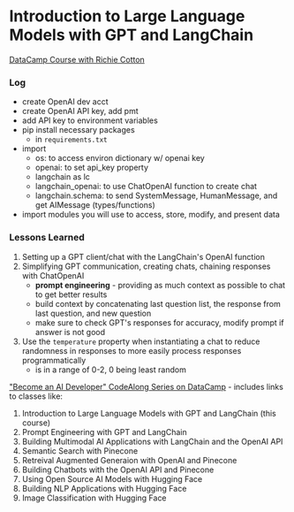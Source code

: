 # Introduction to Large Language Models with GPT and LangChain
[DataCamp Course with Richie Cotton](https://www.datacamp.com/code-along/introduction-to-large-language-models-gpt-langchain)

### Log
- create OpenAI dev acct
- create OpenAI API key, add pmt
- add API key to environment variables
- pip install necessary packages
    - in `requirements.txt`
- import 
    - os: to access environ dictionary w/ openai key
    - openai: to set api_key property
    - langchain as lc
    - langchain_openai: to use ChatOpenAI function to create chat 
    - langchain.schema: to send SystemMessage, HumanMessage, and get AIMessage (types/functions)
- import modules you will use to access, store, modify, and present data

### Lessons Learned
1) Setting up a GPT client/chat with the LangChain's OpenAI function
2) Simplifying GPT communication, creating chats, chaining responses with ChatOpenAI
    - **prompt engineering** - providing as much context as possible to chat to get better results
    - build context by concatenating last question list, the response from last question, and new question
    - make sure to check GPT's responses for accuracy, modify prompt if answer is not good
3) Use the `temperature` property when instantiating a chat to reduce randomness in responses to more easily process responses programmatically
    - is in a range of 0-2, 0 being least random


["Become an AI Developer" CodeAlong Series on DataCamp](https://www.datacamp.com/ai-code-alongs) - includes links to classes like:
1. Introduction to Large Language Models with GPT and LangChain (this course)
2. Prompt Engineering with GPT and LangChain
3. Building Multimodal AI Applications with LangChain and the OpenAI API
4. Semantic Search with Pinecone
5. Retreival Augmented Generaion with OpenAI and Pinecone
6. Building Chatbots with the OpenAI API and Pinecone
7. Using Open Source AI Models with Hugging Face
8. Building NLP Applications with Hugging Face
9. Image Classification with Hugging Face